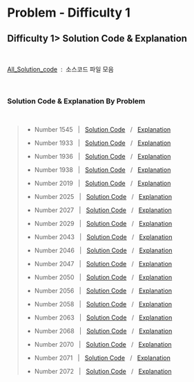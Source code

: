# Problem - Difficulty 1

## Difficulty 1> Solution Code & Explanation
 <br>

 [All_Solution_code](.)&nbsp; :&nbsp;  소스코드 파일 모음

<br>

### Solution Code & Explanation By Problem

<br>


> - Number 1545  &nbsp; |  &nbsp; [Solution Code](./Number1545.java)  &nbsp; /  &nbsp;  [Explanation](./SW_expert_acdemy/README/D1/N1545.md)
> 
> - Number 1933  &nbsp; |  &nbsp; [Solution Code](./Number1933.java)  &nbsp; /  &nbsp;  [Explanation](./SW_expert_acdemy/README/D1/N1933.md)
>- Number 1936 &nbsp; |  &nbsp; [Solution Code](./Number1936.java)  &nbsp; /  &nbsp;  [Explanation](./SW_expert_acdemy/README/D1/N1936.md)
>- Number 1938  &nbsp; |  &nbsp; [Solution Code](./Number1938.java)  &nbsp; /  &nbsp;  [Explanation](./SW_expert_acdemy/README/D1/N1938.md)
>- Number 2019  &nbsp; |  &nbsp; [Solution Code](./Number2019.java)  &nbsp; /  &nbsp;  [Explanation](./SW_expert_acdemy/README/D1/N2019.md)
>- Number 2025  &nbsp; |  &nbsp; [Solution Code](./Number2025.java)  &nbsp; /  &nbsp;  [Explanation](./SW_expert_acdemy/README/D1/N2025.md)
>- Number 2027  &nbsp; |  &nbsp; [Solution Code](./Number2027.java)  &nbsp; /  &nbsp;  [Explanation](./SW_expert_acdemy/README/D1/N2027.md)
>- Number 2029  &nbsp; |  &nbsp; [Solution Code](./Number2029.java)  &nbsp; /  &nbsp;  [Explanation](./SW_expert_acdemy/README/D1/N2029.md)
>- Number 2043  &nbsp; |  &nbsp; [Solution Code](./Number2043.java)  &nbsp; /  &nbsp;  [Explanation](./SW_expert_acdemy/README/D1/N2043.md)
>- Number 2046  &nbsp; |  &nbsp; [Solution Code](./Number2046.java)  &nbsp; /  &nbsp;  [Explanation](./SW_expert_acdemy/README/D1/N2046.md)
>- Number 2047  &nbsp; |  &nbsp; [Solution Code](./Number2047.java)  &nbsp; /  &nbsp;  [Explanation](./SW_expert_acdemy/README/D1/N2047.md)
>- Number 2050  &nbsp; |  &nbsp; [Solution Code](./Number2050.java)  &nbsp; /  &nbsp;  [Explanation](./SW_expert_acdemy/README/D1/N2050.md)
>- Number 2056  &nbsp; |  &nbsp; [Solution Code](./Number2056.java)  &nbsp; /  &nbsp;  [Explanation](./SW_expert_acdemy/README/D1/N2056.md)
>- Number 2058  &nbsp; |  &nbsp; [Solution Code](./Number2058.java)  &nbsp; /  &nbsp;  [Explanation](./SW_expert_acdemy/README/D1/N2058.md)
>- Number 2063  &nbsp; |  &nbsp; [Solution Code](./Number2063.java)  &nbsp; /  &nbsp;  [Explanation](./SW_expert_acdemy/README/D1/N2063.md)
>- Number 2068  &nbsp; |  &nbsp; [Solution Code](./Number2068.java)  &nbsp; /  &nbsp;  [Explanation](./SW_expert_acdemy/README/D1/N2068.md)
>- Number 2070  &nbsp; |  &nbsp; [Solution Code](./Number2070.java)  &nbsp; /  &nbsp;  [Explanation](./SW_expert_acdemy/README/D1/N2070.md)
>- Number 2071  &nbsp; |  &nbsp; [Solution Code](./Number2071.java)  &nbsp; /  &nbsp;  [Explanation](./SW_expert_acdemy/README/D1/N2071.md)
>- Number 2072  &nbsp; |  &nbsp; [Solution Code](./Number2072.java)  &nbsp; /  &nbsp;  [Explanation](./SW_expert_acdemy/README/D1/2072.md)
